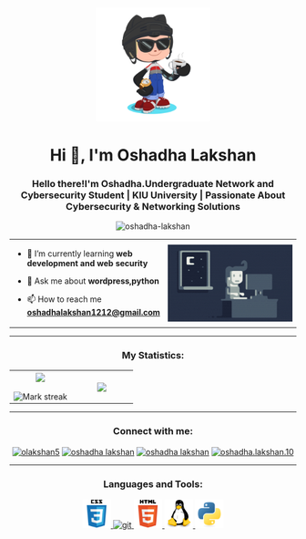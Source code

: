 <div align=center>
        <img src="https://github.com/Oshadha-lakshan/Oshadha-lakshan/blob/4c0d43782b584ef7d4c9d48737d733636eb511f9/GitHub.png" alt="GitHub Octocat Drinking a Cup of Coffee" height="200">
    </div>

<h1 align="center">Hi 👋, I'm Oshadha Lakshan</h1>
<h3 align="center">Hello there!I'm Oshadha.Undergraduate Network and Cybersecurity Student | KIU University | Passionate About Cybersecurity & Networking Solutions</h3>

<p align="center"> <img src="https://komarev.com/ghpvc/?username=oshadha-lakshan&label=Profile%20views&color=0e75b6&style=flat" alt="oshadha-lakshan" /> </p>

<table align="center">
<tr border="none">
<td width="50%" align="left">

- 🌱 I’m currently learning **web development and web security**

- 💬 Ask me about **wordpress,python**

- 📫 How to reach me **oshadhalakshan1212@gmail.com**

</td>
<td width="50%" align="center">

  <img align="center" alt="Coding" width="450" src="https://raw.githubusercontent.com/AVS1508/AVS1508/master/assets/Night-Coding.gif">

  
  </td>
</tr>
</table>

---

<h3 align="center">My Statistics:</h3>
<p align="center">
<table align="center">
<tr border="none">
<td width="50%" align="center">
  
  <img  align="center"  src="https://github-readme-stats.vercel.app/api?username=Oshadha-lakshan&theme=dark&show_icons=true&count_private=true" />
  <br></br>
  <img  title="🔥 Get streak stats for your profile at git.io/streak-stats" alt="Mark streak" src="https://github-readme-streak-stats.herokuapp.com/?user=Oshadha-lakshan&theme=dark&hide_border=false" /> 
</td>
<td width="50%" align="center">

  <img  align="center"  src="https://github-readme-stats.anuraghazra1.vercel.app/api/top-langs/?username=Oshadha-lakshan&theme=dark&hide_border=false&no-bg=true&no-frame=true&langs_count=10"/>
  
  </td>
</tr>
</table>

---

<h3 align="center">Connect with me:</h3>
<p align="center">
<a href="https://twitter.com/olakshan5" target="blank"><img align="center" src="https://raw.githubusercontent.com/rahuldkjain/github-profile-readme-generator/master/src/images/icons/Social/twitter.svg" alt="olakshan5" height="50" width="50" /></a>
<a href="https://linkedin.com/in/oshadha lakshan" target="blank"><img align="center" src="https://raw.githubusercontent.com/rahuldkjain/github-profile-readme-generator/master/src/images/icons/Social/linked-in-alt.svg" alt="oshadha lakshan" height="50" width="50" /></a>
<a href="https://fb.com/oshadha lakshan" target="blank"><img align="center" src="https://raw.githubusercontent.com/rahuldkjain/github-profile-readme-generator/master/src/images/icons/Social/facebook.svg" alt="oshadha lakshan" height="50" width="50" /></a>
<a href="https://instagram.com/oshadha.lakshan.10" target="blank"><img align="center" src="https://raw.githubusercontent.com/rahuldkjain/github-profile-readme-generator/master/src/images/icons/Social/instagram.svg" alt="oshadha.lakshan.10" height="50" width="50" /></a>
</p>

---

<h3 align="center">Languages and Tools:</h3>
<p align="center"> <a href="https://www.w3schools.com/css/" target="_blank" rel="noreferrer"> <img src="https://raw.githubusercontent.com/devicons/devicon/master/icons/css3/css3-original-wordmark.svg" alt="css3" width="50" height="50"/> </a> <a href="https://git-scm.com/" target="_blank" rel="noreferrer"> <img src="https://www.vectorlogo.zone/logos/git-scm/git-scm-icon.svg" alt="git" width="50" height="50"/> </a> <a href="https://www.w3.org/html/" target="_blank" rel="noreferrer"> <img src="https://raw.githubusercontent.com/devicons/devicon/master/icons/html5/html5-original-wordmark.svg" alt="html5" width="50" height="50"/> </a> <a href="https://www.linux.org/" target="_blank" rel="noreferrer"> <img src="https://raw.githubusercontent.com/devicons/devicon/master/icons/linux/linux-original.svg" alt="linux" width="50" height="50"/> </a> <a href="https://www.python.org" target="_blank" rel="noreferrer"> <img src="https://raw.githubusercontent.com/devicons/devicon/master/icons/python/python-original.svg" alt="python" width="50" height="50"/> </a> </p>

